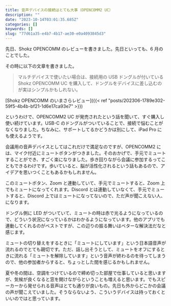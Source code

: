 ```yaml
---
title: 音声デバイスの接続はとても大事（OPENCOMM2 UC）
description: ""
date: "2023-10-14T03:01:35.685Z"
categories: []
keywords: []
slug: "77d61a35-e4b7-4b17-ae30-e0a4093845d3"
---
```


先日、Shokz OPENCOMM のレビューを書きました。先日といっても、6 月のことでした。

その時に以下の文章を書きました。

> マルチデバイスで使いたい場合は、接続用の USB ドングルが付いている Shokz OPENCOMM UC を購入して、ドングルをデバイスに差し込むのが実はシンプルかもしれない。

[Shokz OPENCOMM のいまさらレビュー]({{< ref "posts/202306-1789e302-59f5-4b4b-bf21-1d6e17ca93e7" >}})

というわけで、OPENCOMM2 UC が発売されたという話を聞いて、すぐ購入し使い続けています。USB-C のドングルがついていることで、接続で悩むことがなくなりました。ちなみに、サポートしてるかどうかは別にして、iPad Pro にも使えるようです。

会議用の音声デバイスとしてはこれだけで満足なのですが、OPENCOMM2 には、マイク付近にミュートボタンがつきました。そのおかげで、手元でミュートすることができ、すごく楽になりました。歩き回りながら会議に参加するってこともできるわけです。歩いていると、脳が活性化されるという話もあるので、アイデアを思いつくこともあるかもしれません。

このミュートボタン、Zoom と連動していて、手元でミュートすると、Zoom 上でもミュートになってくれます。Discord とは連動していなくて、手元でミュートすると、Discord 上ではミュートになってないので、ただ声が聞こえない人、になります。

ドングル側に LED がついていて、ミュートの時は赤で光るようになっているので、どういう状況になっているかはわかるようになっています。他のアプリでも連動してくれるのがベストですが、この辺りの振る舞いはベターな解決法だなと感じます。

ミュートの切り替えをするときに「ミュートにしています」という日本語音声が流れるのでとても親切です。ただ、話し出そうとして、ミュートをオフにするときに流れる「ミュートを解除しています」という音声が終わるのを待ってしまうので、他の参加者からすると、ちょっとした間を感じるかもしれません。

夏や冬の間は、空調をつけているので締め切った部屋で仕事していると思いますが、気候が良くなると窓を開けながらということも増えると思います。でもスピーカーから発せられる音声はとても通りが良いもの。先日も外からどこかの会議の声が聞こえていました。そうならないよう、こういうデバイスは持っておくといいのではと思っています。
